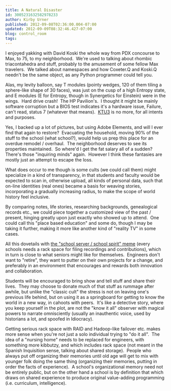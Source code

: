 ```yaml
---
title: A Natural Disaster
id: 3005231632582978233
author: Kirby Urner
published: 2012-09-08T02:36:00.004-07:00
updated: 2012-09-09T08:32:46.427-07:00
blog: control_room
tags: 
---
```


I enjoyed yakking with David Koski the whole way from PDX concourse to Max, to 75, to my neighborhood.  We're used to talking about rhombic triacontahedra and stuff, probably to the amusement of some fellow Max travelers.  We talked about namespaces and how Coxeter.Q and Koski.Q needn't be the same object, as any Python programmer could tell you.

Alas, my levity balloon, say T modules (pointy wedges, 120 of them tiling a sphere-like shape of 30 faces), was just on the cusp of a high Entropy state, and E modules (E for Entropy, though in Synergetics for Einstein) were in the wings.  Hard drive crash!  The HP Pavilion's.  I thought it might be mainly software corruption but a BIOS test indicates it's a hardware issue, Failure, can't read, status 7 (whatever that means).  [KTU3](http://worldgame.blogspot.com/2007/01/ktu3.html) is no more, for all intents and purposes.

Yes, I backed up a lot of pictures, but using Adobe Elements, and will I ever find that again to restore?  Evacuating the household, moving 90% of the stuff to the school (what school?), would help us prep this place for an overdue remodel / overhaul.  The neighborhood deserves to see its properties maintained.  So where'd I get the fat salary all of a sudden?  There's those "inquiring minds" again.  However I think these fantasies are mostly just an attempt to escape the loss.

What does occur to me though is some cults (we could call them) might specialize in a kind of transparency, in that students and faculty would be expected to scan in, otherwise upload, all kinds of personal data, such that on-line identities (real ones) became a basis for weaving stories, incorporating a gradually increasing radius, to make the scope of world history feel inclusive.

By comparing notes, life stories, researching backgrounds, genealogical records etc., we could piece together a customized view of the past / present, hinging greatly upon just exactly who showed up to attend.  One could call this "place based education" and some do, though I may be taking it further, making it more like another kind of "reality TV" in some cases.

All this dovetails with [the "school server / school spirit" meme](http://controlroom.blogspot.com/2009/04/school-spirit.html) (every schools needs a rack space for filing recordings and contributions), which in turn is close to what seniors might like for themselves.  Engineers don't want to "retire", they want to putter on their own projects for a change, and preferably in an environment that encourages and rewards both innovation and collaboration.

Students will be encouraged to bring show and tell stuff and share their lives.  They may choose to donate much of that stuff as rummage after awhile, but unlike the "classic cult" the stress is not on leaving one's previous life behind, but on using it as a springboard for getting to know the world in a new way, in cahoots with peers.  It's like a detective story, where you keep yourself in the plot, are not the "know it all" observer with magical powers to narrate omnisciently (usually an inauthentic voice, used by historians a lot, and spoofed in Idiocracy).

Getting serious rack space with RAID and Hadoop-like failover etc. makes more sense when you're not just a solo individual trying to "do it all".  The idea of a "nursing home" needs to be replaced for engineers, with something more kibbutzy, and which includes rack space (not meant in the Spanish Inquisition sense, talking about shared storage).  People who always put off organizing their memories until old age will get to mix with younger folk doing the same thing (organizing their memories, putting in order the facts of experience).  A school's organizational memory need not be entirely public, but on the other hand a school is by definition that which draws on shared experience to produce original value-adding programming (i.e. curriculum, intelligence).